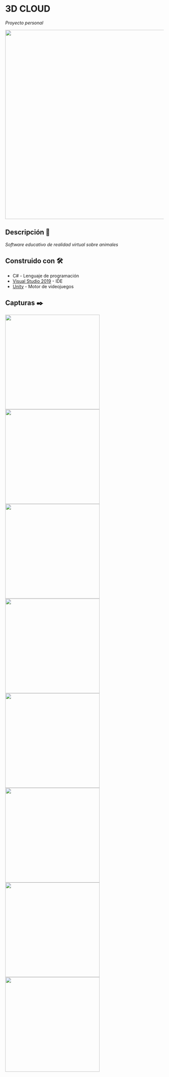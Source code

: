# 3D CLOUD 

_Proyecto personal_

 <img src="https://github.com/YLMV-2020/3DCloud-VR/blob/main/screenshot/game%20(9).jpeg" width="600px">
 
 ## Descripción 🚀

_Software educativo de realidad virtual sobre animales_

## Construido con 🛠️

* C# - Lenguaje de programación
* [Visual Studio 2019](https://visualstudio.microsoft.com/es/downloads/) - IDE
* [Unity](https://unity.com/es) - Motor de videojuegos

## Capturas ✒️

 <img src="https://github.com/YLMV-2020/3DCloud-VR/blob/main/screenshot/game%20(1).jpeg" width="300px"> <img src="https://github.com/YLMV-2020/3DCloud-VR/blob/main/screenshot/game%20(12).jpeg" width="300px"> <img src="https://github.com/YLMV-2020/3DCloud-VR/blob/main/screenshot/game%20(13).jpeg" width="300px"> <img src="https://github.com/YLMV-2020/3DCloud-VR/blob/main/screenshot/game%20(14).jpeg" width="300px"> <img src="https://github.com/YLMV-2020/3DCloud-VR/blob/main/screenshot/game%20(15).jpeg" width="300px"> <img src="https://github.com/YLMV-2020/3DCloud-VR/blob/main/screenshot/game%20(16).jpeg" width="300px"> <img src="https://github.com/YLMV-2020/3DCloud-VR/blob/main/screenshot/game%20(17).jpeg" width="300px"> <img src="https://github.com/YLMV-2020/3DCloud-VR/blob/main/screenshot/game%20(7).jpeg" width="300px">
